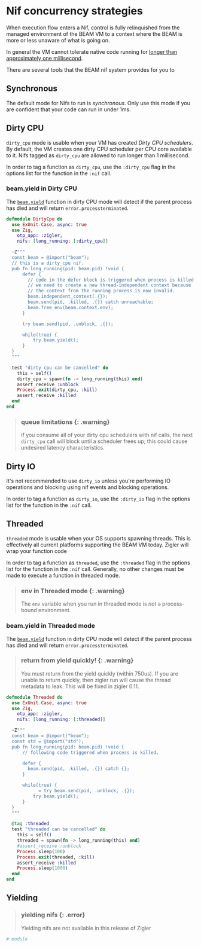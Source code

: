 # Nif concurrency strategies

When execution flow enters a Nif, control is fully relinquished from the managed environment of the
BEAM VM to a context where the BEAM is more or less unaware of what is going on.

In general the VM cannot tolerate native code running for [longer than approximately one
millisecond](https://www.erlang.org/doc/man/erl_nif.html#lengthy_work).

There are several tools that the BEAM nif system provides for you to 

## Synchronous

The default mode for Nifs to run is *synchronous*. Only use this mode if you are confident that your
code can run in under 1ms.

## Dirty CPU

`dirty_cpu` mode is usable when your VM has created *Dirty CPU schedulers*. By default, the VM
creates one dirty CPU scheduler per CPU core available to it. Nifs tagged as `dirty_cpu` are allowed
to run longer than 1 millisecond.

In order to tag a function as `dirty_cpu`, use the `:dirty_cpu` flag in the options list for the
function in the `:nif` call.

### beam.yield in Dirty CPU

The [`beam.yield`](beam.html#yield) function in dirty CPU mode will detect if the parent process has
died and will return `error.processterminated`.

```elixir
defmodule DirtyCpu do
  use ExUnit.Case, async: true
  use Zig, 
    otp_app: :zigler,
    nifs: [long_running: [:dirty_cpu]]

  ~Z"""
  const beam = @import("beam");
  // this is a dirty_cpu nif.
  pub fn long_running(pid: beam.pid) !void {
      defer {
        // code in the defer block is triggered when process is killed.
        // we need to create a new thread-independent context because
        // the context from the running process is now invalid.
        beam.independent_context(.{});
        beam.send(pid, .killed, .{}) catch unreachable;
        beam.free_env(beam.context.env);
      }

      try beam.send(pid, .unblock, .{});

      while(true) {
          try beam.yield();
      }
  }
  """

  test "dirty cpu can be cancelled" do
    this = self()
    dirty_cpu = spawn(fn -> long_running(this) end)
    assert_receive :unblock
    Process.exit(dirty_cpu, :kill)
    assert_receive :killed
  end
end
```

> ### queue limitations {: .warning}
>
> if you consume all of your dirty cpu schedulers with nif calls, the next `dirty_cpu` call will block
> until a scheduler frees up; this could cause undesired latency characteristics.

## Dirty IO

It's not recommended to use `dirty_io` unless you're performing IO operations and blocking using nif
events and blocking operations. 

In order to tag a function as `dirty_io`, use the `:dirty_io` flag in the options list for the
function in the `:nif` call.

## Threaded

`threaded` mode is usable when your OS supports spawning threads. This is effectively all current
platforms supporting the BEAM VM today. Zigler will wrap your function code 

In order to tag a function as `threaded`, use the `:threaded` flag in the options list for the
function in the `:nif` call. Generally, no other changes must be made to execute a function in
threaded mode.

> ### env in Threaded mode {: .warning}
>
> The `env` variable when you run in threaded mode is *not* a process-bound environment.

### beam.yield in Threaded mode

The [`beam.yield`](beam.html#yield) function in dirty CPU mode will detect if the parent process has
died and will return `error.processterminated`.

> ### return from yield quickly! {: .warning}
>
> You must return from the yield quickly (within 750us). If you are unable to return quickly, then
> zigler run will cause the thread metadata to leak. This will be fixed in zigler 0.11.

```elixir
defmodule Threaded do
  use ExUnit.Case, async: true
  use Zig, 
    otp_app: :zigler,
    nifs: [long_running: [:threaded]]

  ~Z"""
  const beam = @import("beam");
  const std = @import("std");
  pub fn long_running(pid: beam.pid) !void {
      // following code triggered when process is killed.

      defer {
        beam.send(pid, .killed, .{}) catch {};
      }

      while(true) {
          _ = try beam.send(pid, .unblock, .{});
          try beam.yield();
      }
  }
  """

  @tag :threaded
  test "threaded can be cancelled" do
    this = self()
    threaded = spawn(fn -> long_running(this) end)
    #assert_receive :unblock
    Process.sleep(100)
    Process.exit(threaded, :kill)
    assert_receive :killed
    Process.sleep(1000)
  end
end
```

## Yielding

> ### yielding nifs {: .error}
>
> Yielding nifs are not available in this release of Zigler

```elixir
# module
```
